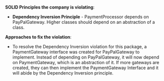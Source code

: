 **SOLID Principles the company is violating**:

- **Dependency Inversion Principle** - PaymentProcessor depends on PayPalGateway. Higher classes
should depend on an abstraction of a class.

**Approaches to fix the violation**:
- To resolve the Dependency Inversion violation for this package, a PaymentGateway interface was
created for PayPalGateway to implement. Instead of depending on PayPalGateway, it will now depend
on PaymentGateway, which is an abstraction of it. If more gateways are created, they can then 
implement the PaymentGateway Interface and it will abide by the Dependency Inversion principle.


